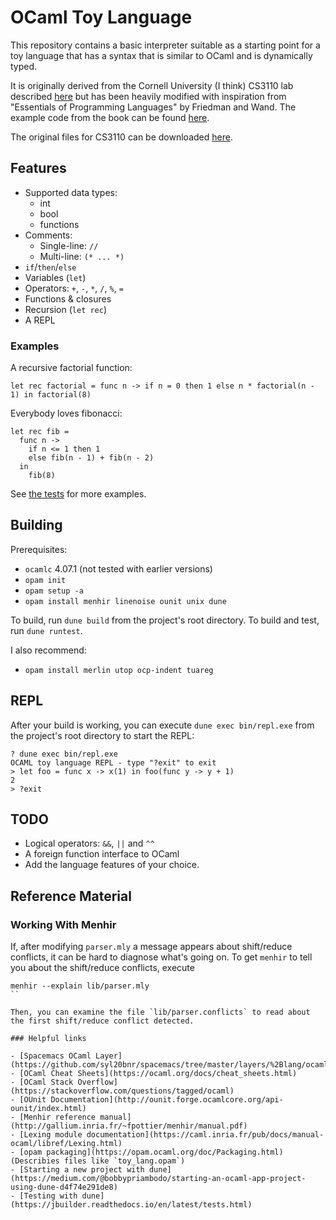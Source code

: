 # OCaml Toy Language

This repository contains a basic interpreter suitable as a starting point for a 
toy language that has a syntax that is similar to OCaml and is dynamically 
typed.

It is originally derived from the Cornell University (I think) CS3110 lab 
described 
[here](https://www.cs.cornell.edu/courses/cs3110/2015fa/l/12-interp/rec.html)
but has been heavily modified with inspiration from "Essentials of Programming 
Languages" by Friedman and Wand.  The example code from the book can be found 
[here](https://github.com/mwand/eopl3).

The original files for CS3110 can be downloaded 
[here](https://www.cs.cornell.edu/courses/cs3110/2015fa/l/12-interp/rec-code.zip).

## Features

- Supported data types:
  - int
  - bool
  - functions
- Comments:
  - Single-line: `//`
  - Multi-line: `(* ... *)`
- `if`/`then`/`else`
- Variables (`let`)
- Operators: `+`, `-`, `*`, `/`, `%`, `=`
- Functions & closures
- Recursion (`let rec`)
- A REPL

### Examples

A recursive factorial function:

```
let rec factorial = func n -> if n = 0 then 1 else n * factorial(n - 1) in factorial(8)
```

Everybody loves fibonacci:

```
let rec fib =
  func n ->
    if n <= 1 then 1
    else fib(n - 1) + fib(n - 2)
  in
    fib(8)
```



See [the tests](./test/test.ml) for more examples.

## Building 

Prerequisites:

- `ocamlc` 4.07.1 (not tested with earlier versions)
- `opam init`
- `opam setup -a`
- `opam install menhir linenoise ounit unix dune`

To build, run `dune build` from the project's root directory.  To build and test, run `dune runtest`.

I also recommend:

- `opam install merlin utop ocp-indent tuareg`

## REPL

After your build is working, you can execute `dune exec bin/repl.exe` from the project's root directory to
start the REPL:

```
? dune exec bin/repl.exe
OCAML toy language REPL - type "?exit" to exit
> let foo = func x -> x(1) in foo(func y -> y + 1)
2
> ?exit
```

## TODO

- Logical operators: `&&`, `||` and `^^`
- A foreign function interface to OCaml
- Add the language features of your choice.

## Reference Material

### Working With Menhir 

If, after modifying `parser.mly` a message appears about shift/reduce conflicts, it can be hard to diagnose
what's going on.  To get `menhir` to tell you about the shift/reduce conflicts, execute

```
menhir --explain lib/parser.mly
``

Then, you can examine the file `lib/parser.conflicts` to read about the first shift/reduce conflict detected.

### Helpful links

- [Spacemacs OCaml Layer](https://github.com/syl20bnr/spacemacs/tree/master/layers/%2Blang/ocaml)
- [OCaml Cheat Sheets](https://ocaml.org/docs/cheat_sheets.html)
- [OCaml Stack Overflow](https://stackoverflow.com/questions/tagged/ocaml)
- [OUnit Documentation](http://ounit.forge.ocamlcore.org/api-ounit/index.html)
- [Menhir reference manual](http://gallium.inria.fr/~fpottier/menhir/manual.pdf)
- [Lexing module documentation](https://caml.inria.fr/pub/docs/manual-ocaml/libref/Lexing.html)
- [opam packaging](https://opam.ocaml.org/doc/Packaging.html) (Describies files like `toy_lang.opam`)
- [Starting a new project with dune](https://medium.com/@bobbypriambodo/starting-an-ocaml-app-project-using-dune-d4f74e291de8)
- [Testing with dune](https://jbuilder.readthedocs.io/en/latest/tests.html)

